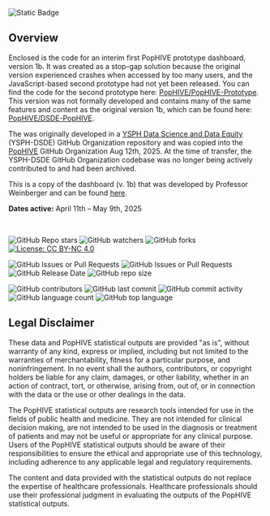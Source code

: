 ![Static Badge](https://img.shields.io/badge/Activity_Status-Archived-red)

## Overview

Enclosed is the code for an interim first PopHIVE prototype dashboard, version 1b. It was created as a stop-gap solution because the original version experienced crashes when accessed by too many users, and the JavaScript-based second prototype had not yet been released. You can find the code for the second prototype here: [PopHIVE/PopHIVE-Prototype](https://github.com/PopHIVE/PopHIVE-Prototype/tree/main). This version was not formally developed and contains many of the same features and content as the original version 1b, which can be found here: [PopHIVE/DSDE-PopHIVE](https://github.com/PopHIVE/DSDE-PopHIVE).

The was originally developed in a [YSPH Data Science and Data Equity](https://github.com/ysph-dsde) (YSPH-DSDE) GitHub Organization repository and was copied into the [PopHIVE](https://github.com/PopHIVE) GitHub Organization Aug 12th, 2025. At the time of transfer, the YSPH-DSDE GitHub Organization codebase was no longer being actively contributed to and had been archived.

This is a copy of the dashboard (v. 1b) that was developed by Professor Weinberger and can be found [here](https://weinbergerlab.shinyapps.io/pophive_test/).

**Dates active:** April 11th – May 9th, 2025

&nbsp;

![GitHub Repo stars](https://img.shields.io/github/stars/PopHIVE/PopHIVE-Shiny) ![GitHub watchers](https://img.shields.io/github/watchers/PopHIVE/PopHIVE-Shiny) ![GitHub forks](https://img.shields.io/github/forks/PopHIVE/PopHIVE-Shiny) [![License: CC BY-NC 4.0](https://img.shields.io/badge/License-CC%20BY--NC%204.0-lightgrey.svg)](http://creativecommons.org/licenses/by-nc/4.0/)

![GitHub Issues or Pull Requests](https://img.shields.io/github/issues/PopHIVE/PopHIVE-Shiny) ![GitHub Issues or Pull Requests](https://img.shields.io/github/issues-pr/PopHIVE/PopHIVE-Shiny) ![GitHub Release Date](https://img.shields.io/github/release-date/PopHIVE/PopHIVE-Shiny) ![GitHub repo size](https://img.shields.io/github/repo-size/PopHIVE/PopHIVE-Shiny)

![GitHub contributors](https://img.shields.io/github/contributors/PopHIVE/PopHIVE-Shiny) ![GitHub last commit](https://img.shields.io/github/last-commit/PopHIVE/PopHIVE-Shiny) ![GitHub commit activity](https://img.shields.io/github/commit-activity/w/PopHIVE/PopHIVE-Shiny) ![GitHub language count](https://img.shields.io/github/languages/count/PopHIVE/PopHIVE-Shiny) ![GitHub top language](https://img.shields.io/github/languages/top/PopHIVE/PopHIVE-Shiny)


## Legal Disclaimer

These data and PopHIVE statistical outputs are provided "as is", without warranty of any kind, express or implied, including but not limited to the warranties of merchantability, fitness for a particular purpose, and noninfringement. In no event shall the authors, contributors, or copyright holders be liable for any claim, damages, or other liability, whether in an action of contract, tort, or otherwise, arising from, out of, or in connection with the data or the use or other dealings in the data.

The PopHIVE statistical outputs are research tools intended for use in the fields of public health and medicine. They are not intended for clinical decision making, are not intended to be used in the diagnosis or treatment of patients and may not be useful or appropriate for any clinical purpose. Users of the PopHIVE statistical outputs should be aware of their responsibilities to ensure the ethical and appropriate use of this technology, including adherence to any applicable legal and regulatory requirements.

The content and data provided with the statistical outputs do not replace the expertise of healthcare professionals. Healthcare professionals should use their professional judgment in evaluating the outputs of the PopHIVE statistical outputs.
